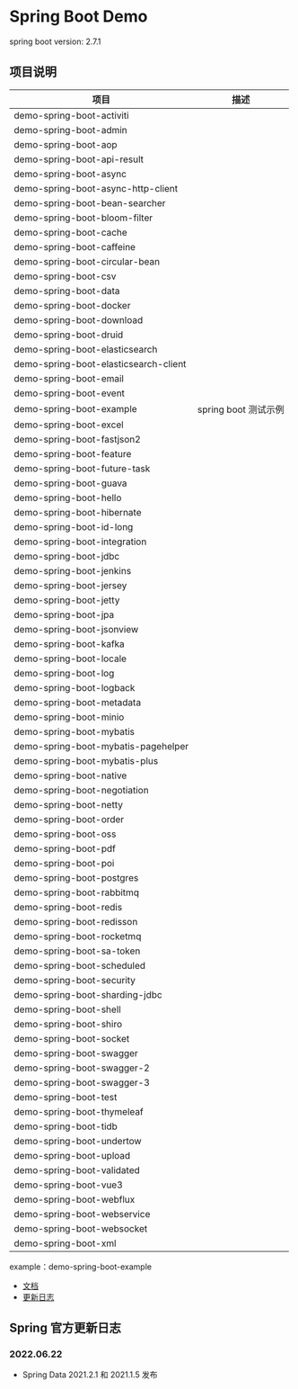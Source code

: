 # Spring Boot Demo

spring boot version: 2.7.1

## 项目说明
| 项目                                    | 描述               |
|---------------------------------------|------------------|
| demo-spring-boot-activiti             |                  |
| demo-spring-boot-admin                |                  |
| demo-spring-boot-aop                  |                  |
| demo-spring-boot-api-result           |                  |
| demo-spring-boot-async                |                  |
| demo-spring-boot-async-http-client    |                  |
| demo-spring-boot-bean-searcher        |                  |
| demo-spring-boot-bloom-filter         |                  |
| demo-spring-boot-cache                |                  |
| demo-spring-boot-caffeine             |                  |
| demo-spring-boot-circular-bean        |                  |
| demo-spring-boot-csv                  |                  |
| demo-spring-boot-data                 |                  |
| demo-spring-boot-docker               |                  |
| demo-spring-boot-download             |                  |
| demo-spring-boot-druid                |                  |
| demo-spring-boot-elasticsearch        |                  |
| demo-spring-boot-elasticsearch-client |                  |
| demo-spring-boot-email                |                  |
| demo-spring-boot-event                |                  |
| demo-spring-boot-example              | spring boot 测试示例 |
| demo-spring-boot-excel                |                  |
| demo-spring-boot-fastjson2            |                  |
| demo-spring-boot-feature              |                  |
| demo-spring-boot-future-task          |                  |
| demo-spring-boot-guava                |                  |
| demo-spring-boot-hello                |                  |
| demo-spring-boot-hibernate            |                  |
| demo-spring-boot-id-long              |                  |
| demo-spring-boot-integration          |                  |
| demo-spring-boot-jdbc                 |                  |
| demo-spring-boot-jenkins              |                  |
| demo-spring-boot-jersey               |                  |
| demo-spring-boot-jetty                |                  |
| demo-spring-boot-jpa                  |                  |
| demo-spring-boot-jsonview             |                  |
| demo-spring-boot-kafka                |                  |
| demo-spring-boot-locale               |                  |
| demo-spring-boot-log                  |                  |
| demo-spring-boot-logback              |                  |
| demo-spring-boot-metadata             |                  |
| demo-spring-boot-minio                |                  |
| demo-spring-boot-mybatis              |                  |
| demo-spring-boot-mybatis-pagehelper   |                  |
| demo-spring-boot-mybatis-plus         |                  |
| demo-spring-boot-native               |                  |
| demo-spring-boot-negotiation          |                  |
| demo-spring-boot-netty                |                  |
| demo-spring-boot-order                |                  |
| demo-spring-boot-oss                  |                  |
| demo-spring-boot-pdf                  |                  |
| demo-spring-boot-poi                  |                  |
| demo-spring-boot-postgres             |                  |
| demo-spring-boot-rabbitmq             |                  |
| demo-spring-boot-redis                |                  |
| demo-spring-boot-redisson             |                  |
| demo-spring-boot-rocketmq             |                  |
| demo-spring-boot-sa-token             |                  |
| demo-spring-boot-scheduled            |                  |
| demo-spring-boot-security             |                  |
| demo-spring-boot-sharding-jdbc        |                  |
| demo-spring-boot-shell                |                  |
| demo-spring-boot-shiro                |                  |
| demo-spring-boot-socket               |                  |
| demo-spring-boot-swagger              |                  |
| demo-spring-boot-swagger-2            |                  |
| demo-spring-boot-swagger-3            |                  |
| demo-spring-boot-test                 |                  |
| demo-spring-boot-thymeleaf            |                  |
| demo-spring-boot-tidb                 |                  |
| demo-spring-boot-undertow             |                  |
| demo-spring-boot-upload               |                  |
| demo-spring-boot-validated            |                  |
| demo-spring-boot-vue3                 |                  |
| demo-spring-boot-webflux              |                  |
| demo-spring-boot-webservice           |                  |
| demo-spring-boot-websocket            |                  |
| demo-spring-boot-xml                  |                  |


example：demo-spring-boot-example

- [文档](https://www.yuque.com/fengwenyi/spring-boot-demo)
- [更新日志](LOG.md)

## Spring 官方更新日志

### 2022.06.22

- Spring Data 2021.2.1 和 2021.1.5 发布


